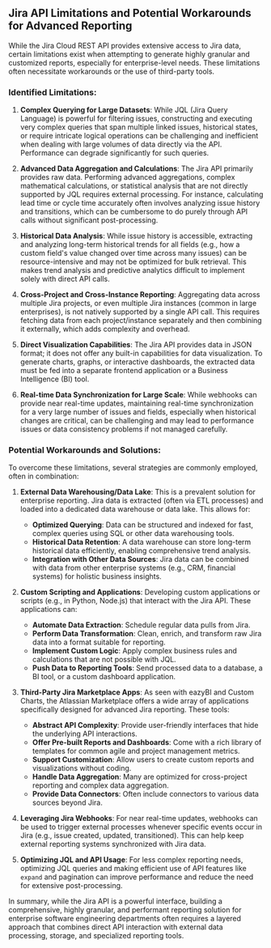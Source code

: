 ## Jira API Limitations and Potential Workarounds for Advanced Reporting

While the Jira Cloud REST API provides extensive access to Jira data, certain limitations exist when attempting to generate highly granular and customized reports, especially for enterprise-level needs. These limitations often necessitate workarounds or the use of third-party tools.

### Identified Limitations:

1.  **Complex Querying for Large Datasets**: While JQL (Jira Query Language) is powerful for filtering issues, constructing and executing very complex queries that span multiple linked issues, historical states, or require intricate logical operations can be challenging and inefficient when dealing with large volumes of data directly via the API. Performance can degrade significantly for such queries.

2.  **Advanced Data Aggregation and Calculations**: The Jira API primarily provides raw data. Performing advanced aggregations, complex mathematical calculations, or statistical analysis that are not directly supported by JQL requires external processing. For instance, calculating lead time or cycle time accurately often involves analyzing issue history and transitions, which can be cumbersome to do purely through API calls without significant post-processing.

3.  **Historical Data Analysis**: While issue history is accessible, extracting and analyzing long-term historical trends for all fields (e.g., how a custom field's value changed over time across many issues) can be resource-intensive and may not be optimized for bulk retrieval. This makes trend analysis and predictive analytics difficult to implement solely with direct API calls.

4.  **Cross-Project and Cross-Instance Reporting**: Aggregating data across multiple Jira projects, or even multiple Jira instances (common in large enterprises), is not natively supported by a single API call. This requires fetching data from each project/instance separately and then combining it externally, which adds complexity and overhead.

5.  **Direct Visualization Capabilities**: The Jira API provides data in JSON format; it does not offer any built-in capabilities for data visualization. To generate charts, graphs, or interactive dashboards, the extracted data must be fed into a separate frontend application or a Business Intelligence (BI) tool.

6.  **Real-time Data Synchronization for Large Scale**: While webhooks can provide near real-time updates, maintaining real-time synchronization for a very large number of issues and fields, especially when historical changes are critical, can be challenging and may lead to performance issues or data consistency problems if not managed carefully.

### Potential Workarounds and Solutions:

To overcome these limitations, several strategies are commonly employed, often in combination:

1.  **External Data Warehousing/Data Lake**: This is a prevalent solution for enterprise reporting. Jira data is extracted (often via ETL processes) and loaded into a dedicated data warehouse or data lake. This allows for:
    *   **Optimized Querying**: Data can be structured and indexed for fast, complex queries using SQL or other data warehousing tools.
    *   **Historical Data Retention**: A data warehouse can store long-term historical data efficiently, enabling comprehensive trend analysis.
    *   **Integration with Other Data Sources**: Jira data can be combined with data from other enterprise systems (e.g., CRM, financial systems) for holistic business insights.

2.  **Custom Scripting and Applications**: Developing custom applications or scripts (e.g., in Python, Node.js) that interact with the Jira API. These applications can:
    *   **Automate Data Extraction**: Schedule regular data pulls from Jira.
    *   **Perform Data Transformation**: Clean, enrich, and transform raw Jira data into a format suitable for reporting.
    *   **Implement Custom Logic**: Apply complex business rules and calculations that are not possible with JQL.
    *   **Push Data to Reporting Tools**: Send processed data to a database, a BI tool, or a custom dashboard application.

3.  **Third-Party Jira Marketplace Apps**: As seen with eazyBI and Custom Charts, the Atlassian Marketplace offers a wide array of applications specifically designed for advanced Jira reporting. These tools:
    *   **Abstract API Complexity**: Provide user-friendly interfaces that hide the underlying API interactions.
    *   **Offer Pre-built Reports and Dashboards**: Come with a rich library of templates for common agile and project management metrics.
    *   **Support Customization**: Allow users to create custom reports and visualizations without coding.
    *   **Handle Data Aggregation**: Many are optimized for cross-project reporting and complex data aggregation.
    *   **Provide Data Connectors**: Often include connectors to various data sources beyond Jira.

4.  **Leveraging Jira Webhooks**: For near real-time updates, webhooks can be used to trigger external processes whenever specific events occur in Jira (e.g., issue created, updated, transitioned). This can help keep external reporting systems synchronized with Jira data.

5.  **Optimizing JQL and API Usage**: For less complex reporting needs, optimizing JQL queries and making efficient use of API features like `expand` and pagination can improve performance and reduce the need for extensive post-processing.

In summary, while the Jira API is a powerful interface, building a comprehensive, highly granular, and performant reporting solution for enterprise software engineering departments often requires a layered approach that combines direct API interaction with external data processing, storage, and specialized reporting tools.


